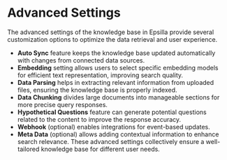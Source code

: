 # Advanced Settings

The advanced settings of the knowledge base in Epsilla provide several customization options to optimize the data retrieval and user experience.

* **Auto Sync** feature keeps the knowledge base updated automatically with changes from connected data sources.
* **Embedding** setting allows users to select specific embedding models for efficient text representation, improving search quality.
* **Data Parsing** helps in extracting relevant information from uploaded files, ensuring the knowledge base is properly indexed.
* **Data Chunking** divides large documents into manageable sections for more precise query responses.
* **Hypothetical Questions** feature can generate potential questions related to the content to improve the response accuracy.
* **Webhook** (optional) enables integrations for event-based updates.
* **Meta Data** (optional) allows adding contextual information to enhance search relevance. These advanced settings collectively ensure a well-tailored knowledge base for different user needs.
